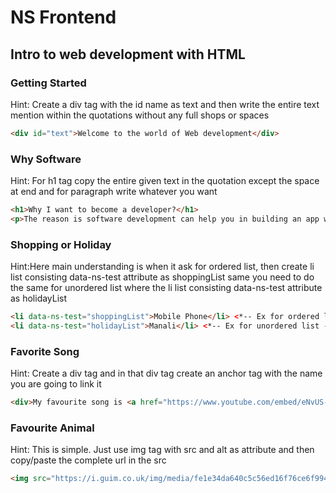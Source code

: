 # NS Frontend 

## Intro to web development with HTML

### Getting Started

Hint: Create a div tag with the id name as text and then write the entire text mention within the quotations without any full shops or spaces
```HTML
<div id="text">Welcome to the world of Web development</div>
```

### Why Software

Hint: For h1 tag copy the entire given text in the quotation except the space at end and for paragraph write whatever you want
```HTML
<h1>Why I want to become a developer?</h1>
<p>The reason is software development can help you in building an app which can help you to lower your task which generally a person feel lasy to do that work.</p>
```

### Shopping or Holiday

Hint:Here main understanding is when it ask for ordered list, then create li list consisting data-ns-test attribute as shoppingList same you need to do the same for unordered list where the li list consisting data-ns-test attribute as holidayList
```HTML
<li data-ns-test="shoppingList">Mobile Phone</li> <*-- Ex for ordered list -->
<li data-ns-test="holidayList">Manali</li> <*-- Ex for unordered list -->
```

### Favorite Song

Hint: Create a div tag and in that div tag create an anchor tag with the name you are going to link it
```HTML
<div>My favourite song is <a href="https://www.youtube.com/embed/eNvUS-6PTbs">Cheri Cheri Lady</a></div>
```

### Favourite Animal

Hint: This is simple. Just use img tag with src and alt as attribute and then copy/paste the complete url in the src
```HTML
<img src="https://i.guim.co.uk/img/media/fe1e34da640c5c56ed16f76ce6f994fa9343d09d/0_174_3408_2046/master/3408.jpg?width=445&quality=45&auto=format&fit=max&dpr=2&s=c4f4d4981ad8e828c7d2402a47ed4f4f" alt="A Pug">
```
